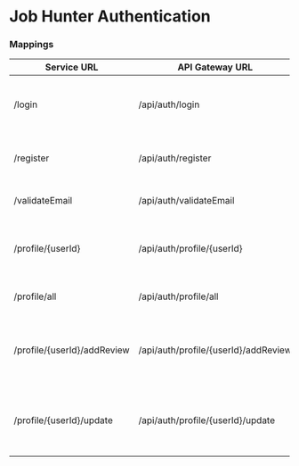 # Job Hunter Authentication


### Mappings

| Service URL | API Gateway URL | Method | Description |
| ------ | ------ | ------ | ------ |
| /login | /api/auth/login | POST | Send Email And Password for validation |
| /register | /api/auth/register | POST | Send Email, Password, Name and User Type |
| /validateEmail | /api/auth/validateEmail | POST | Send Validation token |
| /profile/{userId} | /api/auth/profile/{userId} | GET | Get the userProfile of the user with the id of "userId" |
| /profile/all | /api/auth/profile/all | GET | Get a list with all the profiles |
| /profile/{userId}/addReview | /api/auth/profile/{userId}/addReview | POST | Send a Review to be added to the user with the id of "userId" |
| /profile/{userId}/update | /api/auth/profile/{userId}/update | POST | Send a new Profile to be updated for the user with the id of "userId" |